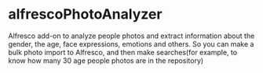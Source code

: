 # alfrescoPhotoAnalyzer
Alfresco add-on to analyze people photos and extract information about the gender, the age, face expressions, emotions and others. So you can make a bulk photo import to Alfresco, and then make searches(for example, to know how many 30 age people photos are in the repository)
